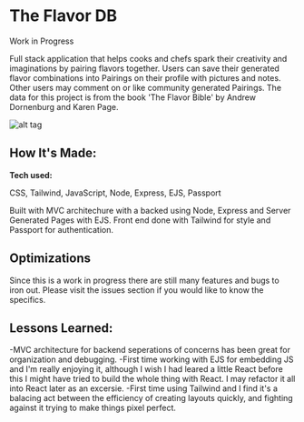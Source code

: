 # The Flavor DB
Work in Progress

Full stack application that helps cooks and chefs spark their creativity and imaginations by pairing flavors together. Users can save their generated flavor combinations into Pairings on their profile with pictures and notes. Other users may comment on or like community generated Pairings. The data for this project is from the book 'The Flavor Bible' by Andrew Dornenburg and Karen Page. 

![alt tag](![falvor-db-screen-shot](https://user-images.githubusercontent.com/102763323/194123464-00462c11-8591-40f7-aa60-7bad64af88a8.jpg)
)

## How It's Made:

**Tech used:** 

CSS, Tailwind, JavaScript, Node, Express, EJS, Passport

Built with MVC architechure with a backed using Node, Express and Server Generated Pages with EJS. Front end done with Tailwind for style and Passport for authentication. 

## Optimizations
Since this is a work in progress there are still many features and bugs to iron out. Please visit the issues section if you would like to know the specifics. 

## Lessons Learned:
-MVC architecture for backend seperations of concerns has been great for organization and debugging. 
-First time working with EJS for embedding JS and I'm really enjoying it, although I wish I had leared a little React before this I might have tried to build the whole thing with React. I may refactor it all into React later as an excersie. 
-First time using Tailwind and I find it's a balacing act between the efficiency of creating layouts quickly, and fighting against it trying to make things pixel perfect. 
